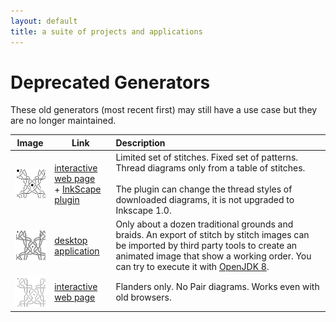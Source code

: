 ```yaml
---
layout: default
title: a suite of projects and applications
---
```

# Deprecated Generators

These old generators (most recent first) may still have a use case but they are no longer maintained.

| Image | Link                                                                                                                                                                            | Description                                                                                                                                                                                                                                                                              |
|-------|---------------------------------------------------------------------------------------------------------------------------------------------------------------------------------|:-----------------------------------------------------------------------------------------------------------------------------------------------------------------------------------------------------------------------------------------------------------------------------------------|
| ![Image](images/templates.png) | [interactive web page](https://jo-pol.github.io/DiBL/grounds/index.html) <br> + [InkScape plugin](https://github.com/d-bl/inkscape-bobbinlace/releases/tag/DiBL-Inkscape-0.7.0) | Limited set of stitches. Fixed set of patterns. Thread diagrams only from a table of stitches. <br><br> The plugin can change the thread styles of downloaded diagrams, it is not upgraded to Inkscape 1.0.                                                                              |
| ![Image](images/bobbinwork.png) | [desktop application](https://github.com/d-bl/bobbinwork/wiki)                                                                                                                  | Only about a dozen traditional grounds and braids. An export of stitch by stitch images can be imported by third party tools to create an animated image that show a working order. You can try to execute it with [OpenJDK 8](https://adoptopenjdk.net/releases.html?variant=openjdk8). |
| ![Image](images/just-flanders.png) | [interactive web page](https://jo-pol.github.io/flanders/)                                                                                                                      | Flanders only. No Pair diagrams. Works even with old browsers.                                                                                                                                                                                                                           |
